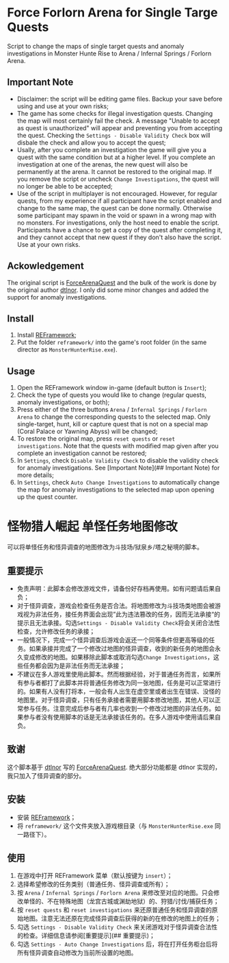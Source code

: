 # Force Forlorn Arena for Single Targe Quests

Script to change the maps of single target quests and anomaly investigations in Monster Hunte Rise to Arena / Infernal Springs / Forlorn Arena.

## Important Note

- Disclaimer: the script will be editing game files. Backup your save before using and use at your own risks;
- The game has some checks for illegal investigation quests. Changing the map will most certainly fail the check. A message "Unable to accept as quest is unauthorized" will appear and preventing you from accepting the quest. Checking the `Settings - Disable Validity Check` box will disbale the check and allow you to accept the quest;
- Usally, after you complete an investigation the game will give you a quest with the same condition but at a higher level. If you complete an investigation at one of the arenas, the new quest will also be permanently at the arena. It cannot be restored to the original map. If you remove the script or uncheck `Change Investigations`, the quest will no longer be able to be accepted;
- Use of the script in multiplayer is not encouraged. However, for regular quests, from my experience if all participant have the script enabled and change to the same map, the quest can be done normally. Otherwise some participant may spawn in the void or spawn in a wrong map with no monsters. For investigations, only the host need to enable the script. Participants have a chance to get a copy of the quest after completing it, and they cannot accept that new quest if they don't also have the script. Use at your own risks.

## Ackowledgement

The original script is [ForceArenaQuest](https://www.nexusmods.com/monsterhunterrise/mods/265) and the bulk of the work is done by the original author [dtlnor](https://github.com/dtlnor). I only did some minor changes and added the support for anomaly investigations.

## Install

1. Install [REFramework](https://www.nexusmods.com/monsterhunterrise/mods/26); 
2. Put the folder `reframework/` into the game's root folder (in the same director as `MonsterHunterRise.exe`).

## Usage

1. Open the REFramework window in-game (default button is `Insert`);
2. Check the type of quests you would like to change (regular quests, anomaly investigations, or both);
3. Press either of the three buttons `Arena` / `Infernal Springs` / `Forlorn Arena` to change the corresponding quests to the selected map. Only single-target, hunt, kill or capture quest that is not on a special map (Coral Palace or Yawning Abyss) will be changed;
4. To restore the original map, press `reset quests` or `reset investigations`. Note that the quests with modified map given after you complete an investigation cannot be restored;
5. In `Settings`, check `Disable Validity Check` to disable the validity check for anomaly investigations. See [Important Note](## Important Note) for more details;
6. In `Settings`, check `Auto Change Investigations` to automatically change the map for anomaly investigations to the selected map upon opening up the quest counter.

# 怪物猎人崛起 单怪任务地图修改

可以将单怪任务和怪异调查的地图修改为斗技场/狱泉乡/塔之秘境的脚本。

## 重要提示

- 免责声明：此脚本会修改游戏文件，请备份好存档再使用。如有问题请后果自负；
- 对于怪异调查，游戏会检查任务是否合法。将地图修改为斗技场类地图会被游戏视为非法任务，接任务界面会出现”此为违法篡改的任务，因而无法承接“的提示且无法承接。勾选`Settings - Disable Validity Check`将会关闭合法性检查，允许修改任务的承接；
- 一般情况下，完成一个怪异调查后游戏会返还一个同等条件但更高等级的任务。如果承接并完成了一个修改过地图的怪异调查，收到的新任务的地图会永久变成修改的地图。如果移除此脚本或取消勾选`Change Investigations`，这些任务都会因为是非法任务而无法承接；
- 不建议在多人游戏里使用此脚本。然而根据经验，对于普通任务而言，如果所有参与者都打了此脚本并将普通任务修改为同一张地图，任务是可以正常进行的。如果有人没有打将本，一般会有人出生在虚空里或者出生在错误、没怪的地图里。对于怪异调查，只有任务承接者需要用脚本修改地图，其他人可以正常参与任务。注意完成后参与者有几率也收到一个修改过地图的非法任务。如果参与者没有使用脚本的话是无法承接该任务的。在多人游戏中使用请后果自负。

## 致谢

这个脚本基于 [dtlnor](https://github.com/dtlnor) 写的 [ForceArenaQuest](https://www.nexusmods.com/monsterhunterrise/mods/265). 绝大部分功能都是 dtlnor 实现的，我只加入了怪异调查的部分。

## 安装

- 安装 [REFramework](https://www.nexusmods.com/monsterhunterrise/mods/26)；
- 将 `reframework/` 这个文件夹放入游戏根目录（与 `MonsterHunterRise.exe` 同一路径下）。

## 使用

1. 在游戏中打开 REFramework 菜单（默认按键为 `insert`）；
2. 选择希望修改的任务类别（普通任务、怪异调查或所有）；
3. 按 `Arena` / `Infernal Springs` / `Forlorn Arena` 来修改至对应的地图。只会修改单怪的、不在特殊地图（龙宫古城或渊劫地狱）的、狩猎/讨伐/捕获任务；
4. 按 `reset quests` 和 `reset investigations` 来还原普通任务和怪异调查的原始地图。注意无法还原在完成怪异调查后获得的新的在修改的地图上的任务；
5. 勾选 `Settings - Disable Validity Check` 来关闭游戏对于怪异调查合法性的检查。详细信息请参阅[重要提示](## 重要提示)；
6. 勾选 `Settings - Auto Change Investigations` 后，将在打开任务柜台后将所有怪异调查自动修改为当前所设置的地图。
